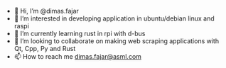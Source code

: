 - 👋 Hi, I’m @dimas.fajar
- 👀 I’m interested in developing application in ubuntu/debian linux and raspi
- 🌱 I’m currently learning rust in rpi with d-bus
- 💞️ I’m looking to collaborate on making web scraping applications with Qt, Cpp, Py and Rust
- 📫 How to reach me dimas.fajar@asml.com

<!---
dfajar/dfajar is a ✨ special ✨ repository because its `README.md` (this file) appears on your GitHub profile.
You can click the Preview link to take a look at your changes.
--->

